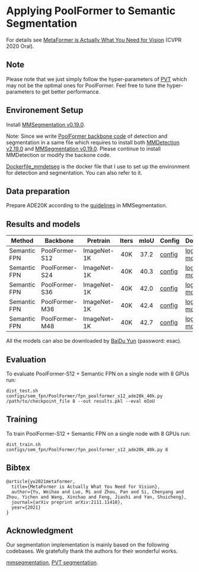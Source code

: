 # Applying PoolFormer to Semantic Segmentation

For details see [MetaFormer is Actually What You Need for Vision](https://arxiv.org/abs/2111.11418) (CVPR 2020 Oral). 

## Note
Please note that we just simply follow the hyper-parameters of [PVT](https://github.com/whai362/PVT/tree/v2/segmentation) which may not be the optimal ones for PoolFormer. 
Feel free to tune the hyper-parameters to get better performance. 

## Environement Setup

Install [MMSegmentation v0.19.0](https://github.com/open-mmlab/mmsegmentation/tree/v0.19.0). 

Note: Since we write [PoolFormer backbone code](../models/poolformer.py) of detection and segmentation in a same file which requires to install both [MMDetection v2.19.0](https://github.com/open-mmlab/mmdetection/tree/v2.19.0) and [MMSegmentation v0.19.0](https://github.com/open-mmlab/mmsegmentation/tree/v0.19.0). Please continue to install MMDetection or modify the backone code.

[Dockerfile_mmdetseg](../detection/Dockerfile_mmdetseg) is the docker file that I use to set up the environment for detection and segmentation. You can also refer to it.


## Data preparation

Prepare ADE20K according to the [guidelines](https://github.com/open-mmlab/mmsegmentation/blob/master/docs/dataset_prepare.md#prepare-datasets) in MMSegmentation.


## Results and models

| Method | Backbone | Pretrain | Iters | mIoU | Config | Download |
| --- | --- | --- |:---:|:---:| --- | --- |
| Semantic FPN | PoolFormer-S12   | ImageNet-1K |  40K  |     37.2    | [config](configs/sem_fpn/PoolFormer/fpn_poolformer_s12_ade20k_40k.py) | [log](https://drive.google.com/file/d/12_fdrElU0yeMImJRcHhhYekB28lu-12v/view?usp=sharing) & [model](https://drive.google.com/file/d/1BcqU1yU2IPkI7RtWEmIw-R8tqMGY_XBt/view?usp=sharing) |
| Semantic FPN | PoolFormer-S24  | ImageNet-1K |  40K  |     40.3    | [config](configs/sem_fpn/PoolFormer/fpn_poolformer_s24_ade20k_40k.py) | [log](https://drive.google.com/file/d/1_NpbNM6sToh6pWVQRbdZW6ToeX6BU2Bl/view?usp=sharing) & [model](https://drive.google.com/file/d/1DO329W8eDrfgycHi7YagFWz7IyAb07Wl/view?usp=sharing) |
| Semantic FPN | PoolFormer-S36 | ImageNet-1K |  40K  |     42.0    | [config](configs/sem_fpn/PoolFormer/fpn_poolformer_s36_ade20k_40k.py) | [log](https://drive.google.com/file/d/1aK1y9CKDRsJsL6OGmOWNmZMh41_qA1Z9/view?usp=sharing) & [model](https://drive.google.com/file/d/1Rd6XxBXLEYWH-70IMvF6UiVymaWA3gik/view?usp=sharing) |
| Semantic FPN | PoolFormer-M36  | ImageNet-1K |  40K  |     42.4    | [config](configs/sem_fpn/PoolFormer/fpn_poolformer_m36_ade20k_40k.py) | [log](https://drive.google.com/file/d/1tsaDngVwrIiIvWdU4W_EGAks_EXWQhzD/view?usp=sharing) & [model](https://drive.google.com/file/d/1Xgk7FI3FpOW2__UQhnGf7UGUHA3UzTRq/view?usp=sharing) |
| Semantic FPN | PoolFormer-M48  | ImageNet-1K |  40K  |     42.7    | [config](configs/sem_fpn/PoolFormer/fpn_poolformer_m48_ade20k_40k.py) | [log](https://drive.google.com/file/d/1_LI7xA0B7ladlytlBrGDjHMpYDAtSHh3/view?usp=sharing) & [model](https://drive.google.com/file/d/1KjeR_4Ue0QyslDimp3OYkRqeqNAwoAez/view?usp=sharing) |


All the models can also be downloaded by [BaiDu Yun](https://pan.baidu.com/s/1HSaJtxgCkUlawurQLq87wQ) (password: esac).

## Evaluation
To evaluate PoolFormer-S12 + Semantic FPN on a single node with 8 GPUs run:
```
dist_test.sh configs/sem_fpn/PoolFormer/fpn_poolformer_s12_ade20k_40k.py /path/to/checkpoint_file 8 --out results.pkl --eval mIoU
```


## Training
To train PoolFormer-S12 + Semantic FPN on a single node with 8 GPUs run:

```
dist_train.sh configs/sem_fpn/PoolFormer/fpn_poolformer_s12_ade20k_40k.py 8
```

## Bibtex
```
@article{yu2021metaformer,
  title={MetaFormer is Actually What You Need for Vision},
  author={Yu, Weihao and Luo, Mi and Zhou, Pan and Si, Chenyang and Zhou, Yichen and Wang, Xinchao and Feng, Jiashi and Yan, Shuicheng},
  journal={arXiv preprint arXiv:2111.11418},
  year={2021}
}
```

## Acknowledgment
Our segmentation implementation is mainly based on the following codebases. We gratefully thank the authors for their wonderful works.

[mmsegmentation](https://github.com/open-mmlab/mmsegmentation), [PVT segmentation](https://github.com/whai362/PVT/tree/v2/segmentation).